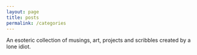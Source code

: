```yaml
---
layout: page
title: posts
permalink: /categories
---
```


An esoteric collection of musings, art, projects and scribbles created by a lone idiot.